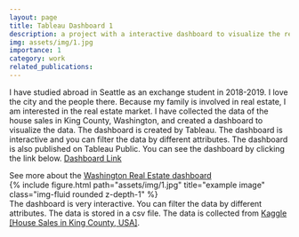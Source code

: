 ```yaml
---
layout: page
title: Tableau Dashboard 1
description: a project with a interactive dashboard to visualize the real estate data in Washington, USA
img: assets/img/1.jpg
importance: 1
category: work
related_publications:
---
```


I have studied abroad in Seattle as an exchange student in 2018-2019. I love the city and the people there. Because my family is involved in real estate, I am interested in the real estate market. I have collected the data of the house sales in King County, Washington, and created a dashboard to visualize the data. The dashboard is created by Tableau. The dashboard is interactive and you can filter the data by different attributes. The dashboard is also published on Tableau Public. You can see the dashboard by clicking the link below.
<a href="https://public.tableau.com/views/KingCountyWAHouseSalesDashboard_17035702240760/KingCountyHouseSales?:language=en-US&:display_count=n&:origin=viz_share_link">Dashboard Link</a>

<div class="caption">
    See more about the <a href="https://public.tableau.com/views/KingCountyWAHouseSalesDashboard_17035702240760/KingCountyHouseSales?:language=en-US&:display_count=n&:origin=viz_share_link">Washington Real Estate dashboard</a>
</div>
<div class="row">
    <div class="col-sm mt-3 mt-md-0">
        {% include figure.html path="assets/img/1.jpg" title="example image" class="img-fluid rounded z-depth-1" %}
    </div>
</div>
<div class="caption">
    The dashboard is very interactive. You can filter the data by different attributes.
    The data is stored in a csv file. The data is collected from <a href="https://www.kaggle.com/harlfoxem/housesalesprediction">Kaggle [House Sales in King County, USA]</a>.
</div>
